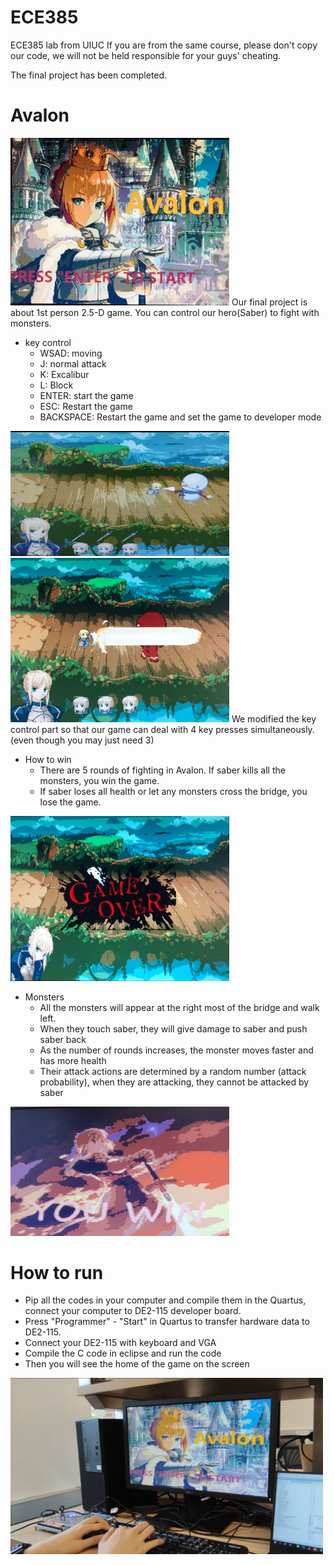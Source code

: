 # ECE385
ECE385 lab from UIUC
If you are from the same course, please don't copy our code, we will not be held responsible for your guys' cheating.

The final project has been completed.
# Avalon
<img src ="https://github.com/LinHangzheng/ECE385/raw/master/FinalProject/image/images/home.jpg" width = "350" alt = "home"/>
Our final project is about 1st person 2.5-D game. You can control our hero(Saber) to fight with monsters.

- key control
  - WSAD: moving
  - J: normal attack
  - K: Excalibur
  - L: Block
  - ENTER: start the game
  - ESC: Restart the game
  - BACKSPACE: Restart the game and set the game to developer mode
<img src ="https://github.com/LinHangzheng/ECE385/raw/master/FinalProject/image/images/attack.jpg" width = "350" alt = "attack"/>
<img src ="https://github.com/LinHangzheng/ECE385/raw/master/FinalProject/image/images/Excalibur.jpg" width = "350" alt = "Excalibur"/>
We modified the key control part so that our game can deal with 4 key presses simultaneously.(even though you may just need 3)

- How to win
  - There are 5 rounds of fighting in Avalon. If saber kills all the monsters, you win the game.
  - If saber loses all health or let any monsters cross the bridge, you lose the game.
<img src ="https://github.com/LinHangzheng/ECE385/raw/master/FinalProject/image/images/gameover.jpg" width = "350" alt = "gameover"/>

- Monsters
  - All the monsters will appear at the right most of the bridge and walk left. 
  - When they touch saber, they will give damage to saber and push saber back
  - As the number of rounds increases, the monster moves faster and has more health
  - Their attack actions are determined by a random number (attack probability), when they are attacking, they cannot be attacked 
    by saber
<img src ="https://github.com/LinHangzheng/ECE385/raw/master/FinalProject/image/images/win.jpg" width = "350" alt = "home"/>

# How to run
- Pip all the codes in your computer and compile them in the Quartus, connect your computer to DE2-115 developer board.
- Press "Programmer" - "Start" in Quartus to transfer hardware data to DE2-115.
- Connect your DE2-115 with keyboard and VGA
- Compile the C code in eclipse and run the code
- Then you will see the home of the game on the screen
<img src ="https://github.com/LinHangzheng/ECE385/raw/master/FinalProject/image/images/start.png" width = "500" alt = "start"/>



